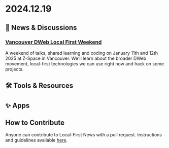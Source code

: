 # 2024.12.19

## 📰 News & Discussions

### [Vancouver DWeb Local First Weekend](https://lu.ma/2ul5uwdl)
A weekend of talks, shared learning and coding on January 11th and 12th 2025 at Z-Space in Vancouver. We'll learn about the broader DWeb movement, local-first technologies we can use right now and hack on some projects.

## 🛠️ Tools & Resources


## ✨ Apps


## How to Contribute
Anyone can contribute to Local-First News with a pull request. Instructions and guidelines available [here](https://github.com/localfirstnews/localfirstnews).
